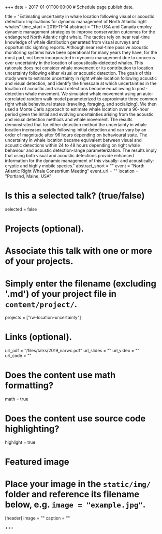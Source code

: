 +++
date = 2017-01-01T00:00:00  # Schedule page publish date.

title = "Estimating uncertainty in whale location following visual or acoustic detection: Implications for dynamic management of North Atlantic right whales"
time_start = 2019-11-14
abstract = "The USA and Canada employ dynamic management strategies to improve conservation outcomes for the endangered North Atlantic right whale. The tactics rely on near real-time knowledge of whale distribution generated from visual surveys and opportunistic sighting reports. Although near real-time passive acoustic monitoring systems have been operational for many years they have, for the most part, not been incorporated in dynamic management due to concerns over uncertainty in the location of acoustically-detected whales. This rationale does not consider whale movement or its contribution to location uncertainty following either visual or acoustic detection. The goals of this study were to estimate uncertainty in right whale location following acoustic and visual detection, and identify the timescale at which uncertainties in the location of acoustic and visual detections become equal owing to post-detection whale movement. We simulated whale movement using an auto-correlated random walk model parameterized to approximate three common right whale behavioural states (traveling, foraging, and socializing). We then used a Monte Carlo approach to estimate whale location over a 96-hour period given the initial and evolving uncertainties arising from the acoustic and visual detection methods and whale movement. The results demonstrated that for either detection method the uncertainty in whale location increases rapidly following initial detection and can vary by an order of magnitude after 96 hours depending on behavioural state. The uncertainty in whale location became equivalent between visual and acoustic detections within 24 to 48 hours depending on right whale behaviour and acoustic detection-range parameterization. The results imply that using both visual and acoustic detections provide enhanced information for the dynamic management of this visually- and acoustically-cryptic and highly mobile species."
abstract_short = ""
event = "North Atlantic Right Whale Consortium Meeting"
event_url = ""
location = "Portland, Maine, USA"

# Is this a selected talk? (true/false)
selected = false

# Projects (optional).
#   Associate this talk with one or more of your projects.
#   Simply enter the filename (excluding '.md') of your project file in `content/project/`.
projects = ["rw-location-uncertainty"]

# Links (optional).
url_pdf = "/files/talks/2019_narwc.pdf"
url_slides = ""
url_video = ""
url_code = ""

# Does the content use math formatting?
math = true

# Does the content use source code highlighting?
highlight = true

# Featured image
# Place your image in the `static/img/` folder and reference its filename below, e.g. `image = "example.jpg"`.
[header]
image = ""
caption = ""

+++
